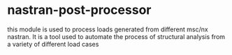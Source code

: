 # nastran-post-processor
this module is used to process loads generated from different msc/nx nastran.  It is a tool used to automate the process of structural analysis from a variety of different load cases
